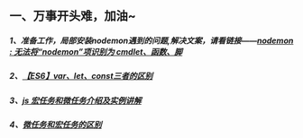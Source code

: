 ## 一、万事开头难，加油~
##### 1、准备工作，局部安装nodemon遇到的问题,解决文案，请看链接——[nodemon : 无法将“nodemon”项识别为 cmdlet、函数、脚](https://blog.csdn.net/weixin_37745913/article/details/102560442)
##### 2、[【ES6】var、let、const三者的区别](https://blog.csdn.net/unionz/article/details/80032048)
##### 3、[js 宏任务和微任务介绍及实例讲解](http://www.manongjc.com/article/9144.html)
##### 4、[微任务和宏任务的区别](https://www.cnblogs.com/mp-0518/p/11235957.html)